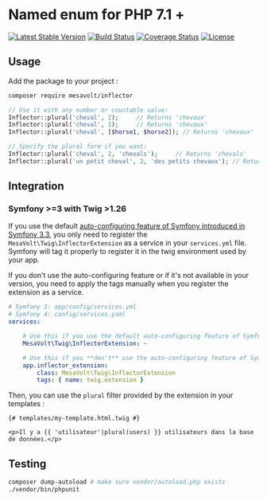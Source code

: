 # Named enum for PHP 7.1 +

[![Latest Stable Version](https://poser.pugx.org/mesavolt/inflector/v/stable)](https://packagist.org/packages/mesavolt/inflector)
[![Build Status](https://travis-ci.org/MesaVolt/inflector.svg)](https://travis-ci.org/MesaVolt/inflector)
[![Coverage Status](https://coveralls.io/repos/github/MesaVolt/inflector/badge.svg)](https://coveralls.io/github/MesaVolt/inflector)
[![License](https://poser.pugx.org/mesavolt/inflector/license)](https://packagist.org/packages/mesavolt/inflector)

## Usage

Add the package to your project :

```bash
composer require mesavolt/inflector
```

```php
// Use it with any number or countable value:
Inflector::plural('cheval', 2);     // Returns 'chevaux'
Inflector::plural('cheval', 1);     // Returns 'chevaux'
Inflector::plural('cheval', [$horse1, $horse2]); // Returns 'chevaux'

// Specify the plural form if you want:
Inflector::plural('cheval', 2, 'chevals');     // Returns 'chevals'
Inflector::plural('un petit cheval', 2, 'des petits chevaux'); // Returns 'des petits chevaux'
```

## Integration

### Symfony >=3 with Twig >1.26

If you use the default
[auto-configuring feature of Symfony introduced in Symfony 3.3](https://symfony.com/doc/current/service_container/3.3-di-changes.html),
you only need to register the `MesaVolt\Twig\InflectorExtension` as a service in your `services.yml` file.
Symfony will tag it properly to register it in the twig environment used by your app.

If you don't use the auto-configuring feature or if it's not available in your version,
you need to apply the tags manually when you register the extension as a service.

```yaml
# Symfony 3: app/config/services.yml
# Symfony 4: config/services.yaml
services:

    # Use this if you use the default auto-configuring feature of Symfony >=3.3  DI container
    MesaVolt\Twig\InflectorExtension: ~

    # Use this if you **don't** use the auto-configuring feature of Symfony >=3.3 DI container
    app.inflector_extension:
        class: MesaVolt\Twig\InflectorExtension
        tags: { name: twig.extension }
```

Then, you can use the `plural` filter provided by the extension in your templates :

```twig
{# templates/my-template.html.twig #}

<p>Il y a {{ 'utilisateur'|plural(users) }} utilisateurs dans la base de données.</p>
```


## Testing

```bash
composer dump-autoload # make sure vendor/autoload.php exists
./vendor/bin/phpunit
```
